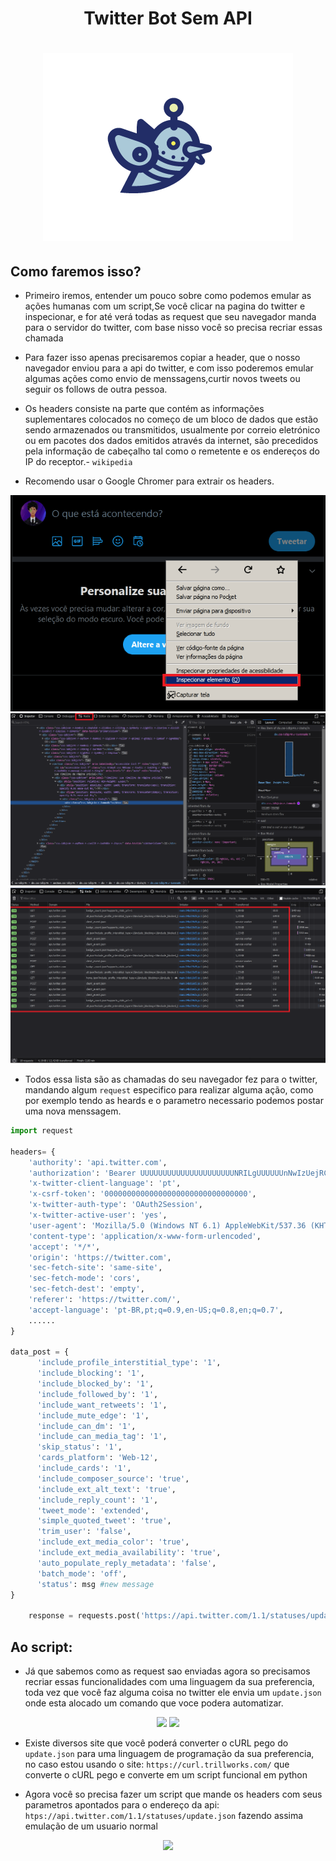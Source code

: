 <h1 align="center">
  Twitter Bot Sem API
</h1>


<h1 align="center">
  <img src="image/bot.png"/>
</h1>

## Como faremos isso?

- Primeiro iremos, entender um pouco sobre como podemos emular as ações humanas com um script,Se você clicar na pagina do twitter e inspecionar, e for até verá todas as request que seu navegador manda para o servidor do twitter, com base nisso você so precisa recriar essas chamada

- Para fazer isso apenas precisaremos copiar a header, que o nosso navegador enviou para a api do twitter, e com isso poderemos emular algumas ações como envio de menssagens,curtir novos tweets ou seguir os follows de outra pessoa.

- Os headers consiste na parte que contém as informações suplementares colocados no começo de um bloco de dados que estão sendo armazenados ou transmitidos, usualmente por correio eletrónico ou em pacotes dos dados emitidos através da internet, são precedidos pela informação de cabeçalho tal como o remetente e os endereços do IP do receptor.- `wikipedia`

- Recomendo usar o Google Chromer para extrair os headers.

<center>
	<img src="image/img1.png"/>
	<img src="image/img2.png"/>
	<img src="image/img3.png"/>
</center>

- Todos essa lista são as chamadas do seu navegador fez para o twitter, mandando algum `request` especifico para realizar alguma ação, como por exemplo tendo as heards e o parametro necessario podemos postar uma nova menssagem.

```python
import request

headers= {
    'authority': 'api.twitter.com',
    'authorization': 'Bearer UUUUUUUUUUUUUUUUUUUUUNRILgUUUUUUnNwIzUejRCOuH5E6I8xnZz4puTs%3D1Zv7ttfk8LF81IUq16cHjhLTvJu4FU33UGWWjCpTnU',
    'x-twitter-client-language': 'pt',
    'x-csrf-token': '00000000000000000000000000000000',
    'x-twitter-auth-type': 'OAuth2Session',
    'x-twitter-active-user': 'yes',
    'user-agent': 'Mozilla/5.0 (Windows NT 6.1) AppleWebKit/537.36 (KHTML, like Gecko) Chrome/87.0.4272.0 Safari/537.36',
    'content-type': 'application/x-www-form-urlencoded',
    'accept': '*/*',
    'origin': 'https://twitter.com',
    'sec-fetch-site': 'same-site',
    'sec-fetch-mode': 'cors',
    'sec-fetch-dest': 'empty',
    'referer': 'https://twitter.com/',
    'accept-language': 'pt-BR,pt;q=0.9,en-US;q=0.8,en;q=0.7',
    ......
}

data_post = {
      'include_profile_interstitial_type': '1',
      'include_blocking': '1',
      'include_blocked_by': '1',
      'include_followed_by': '1',
      'include_want_retweets': '1',
      'include_mute_edge': '1',
      'include_can_dm': '1',
      'include_can_media_tag': '1',
      'skip_status': '1',
      'cards_platform': 'Web-12',
      'include_cards': '1',
      'include_composer_source': 'true',
      'include_ext_alt_text': 'true',
      'include_reply_count': '1',
      'tweet_mode': 'extended',
      'simple_quoted_tweet': 'true',
      'trim_user': 'false',
      'include_ext_media_color': 'true',
      'include_ext_media_availability': 'true',
      'auto_populate_reply_metadata': 'false',
      'batch_mode': 'off',
      'status': msg #new message
}

    response = requests.post('https://api.twitter.com/1.1/statuses/update.json', headers=headers, data=data_post)

````
## Ao script:

- Já que sabemos como as request sao enviadas agora so precisamos recriar essas funcionalidades com uma linguagem da sua preferencia, toda vez que você faz alguma coisa no twitter ele envia um `update.json` onde esta alocado um comando que voce podera automatizar.

<center>
	<img src="image/img4.png"/>
	<img src="image/img5.png"/>
</center>

- Existe diversos site que você poderá converter o cURL pego do `update.json` para uma linguagem de programação da sua preferencia, no caso estou usando o site: `https://curl.trillworks.com/` que converte o cURL pego e converte em um script funcional em python

- Agora você so precisa fazer um script que mande os headers com seus parametros apontados para o endereço da api: `htps://api.twitter.com/1.1/statuses/update.json` fazendo assima emulação de um usuario normal

<center>
	<img src="image/img7.png"/>
</center>